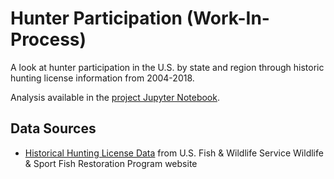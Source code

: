 # Hunter Participation (Work-In-Process)

A look at hunter participation in the U.S. by state and region through historic hunting license information from 2004-2018.

Analysis available in the [project Jupyter Notebook](./HunterParticipation.ipynb).

## Data Sources
- [Historical Hunting License Data](https://wsfrprograms.fws.gov/Subpages/LicenseInfo/Hunting.htm) from U.S. Fish & Wildlife Service Wildlife & Sport Fish Restoration Program website
